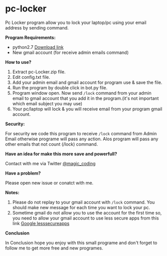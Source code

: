 # pc-locker
Pc Locker program allow you to lock your laptop/pc using your email address by sending command.


**Program Requirements:**

- python2.7 [Download link](https://www.python.org/download/releases/2.7/)
- New gmail account (for receive admin emails command)


**How to use?**

1. Extract pc-Locker.zip file.
2. Edit config.txt file.
3. Add your admin email and gmail account for program use & save the file.
4. Run the program by double click in bot.py file.
5. Program window open. Now send `/lock` command from your admin email to gmail account that you add it in the program.(it's not important which email subject you may use)
6. Your pc/laptop will lock & you will receive email from your program gmail account.


**Security:**

For security we code this program to receive `/lock` command from Admin Email otherwise programe will pass any action.
Alos program will pass any other emails that not count (/lock) command.

**Have an idea for make this more save and powerfull?**

Contact with me via Twitter [@magic_coding](http://www.twitter.com/magic_coding)

**Have a problem?**

Please open new issue or conatct with me.

**Notes:**

1. Please do not replay to your gmail account with `/lock` command. You should make new message for each time you want to lock your pc.
2. Sometime gmail do not allow you to use the account for the first time so, you need to allow your gmail account to use less secure apps from this link [Google lesssecureapps](https://www.google.com/settings/security/lesssecureapps)

**Conclusion**

In Conclusion hope you enjoy with this small programe and don't forget to follow me to get more free and new programes.
